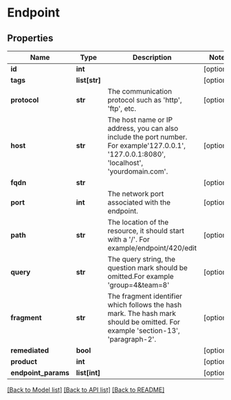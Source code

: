 # Endpoint

## Properties
Name | Type | Description | Notes
------------ | ------------- | ------------- | -------------
**id** | **int** |  | [optional] 
**tags** | **list[str]** |  | [optional] 
**protocol** | **str** | The communication protocol such as &#39;http&#39;, &#39;ftp&#39;, etc. | [optional] 
**host** | **str** | The host name or IP address, you can also include the port number. For example&#39;127.0.0.1&#39;, &#39;127.0.0.1:8080&#39;, &#39;localhost&#39;, &#39;yourdomain.com&#39;. | [optional] 
**fqdn** | **str** |  | [optional] 
**port** | **int** | The network port associated with the endpoint. | [optional] 
**path** | **str** | The location of the resource, it should start with a &#39;/&#39;. For example/endpoint/420/edit | [optional] 
**query** | **str** | The query string, the question mark should be omitted.For example &#39;group&#x3D;4&amp;team&#x3D;8&#39; | [optional] 
**fragment** | **str** | The fragment identifier which follows the hash mark. The hash mark should be omitted. For example &#39;section-13&#39;, &#39;paragraph-2&#39;. | [optional] 
**remediated** | **bool** |  | [optional] 
**product** | **int** |  | [optional] 
**endpoint_params** | **list[int]** |  | [optional] 

[[Back to Model list]](../README.md#documentation-for-models) [[Back to API list]](../README.md#documentation-for-api-endpoints) [[Back to README]](../README.md)


